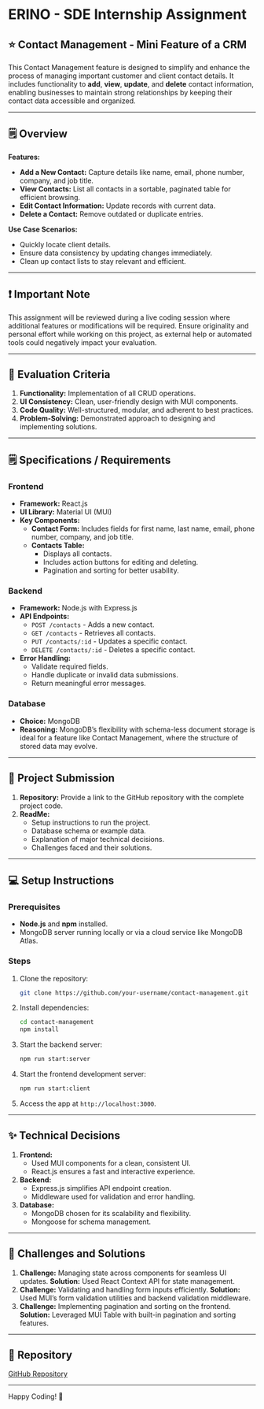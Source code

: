 # ERINO - SDE Internship Assignment

## ⭐ Contact Management - Mini Feature of a CRM

This Contact Management feature is designed to simplify and enhance the process of managing important customer and client contact details. It includes functionality to **add**, **view**, **update**, and **delete** contact information, enabling businesses to maintain strong relationships by keeping their contact data accessible and organized.

---

## 🗒️ Overview

**Features:**
- **Add a New Contact:** Capture details like name, email, phone number, company, and job title.
- **View Contacts:** List all contacts in a sortable, paginated table for efficient browsing.
- **Edit Contact Information:** Update records with current data.
- **Delete a Contact:** Remove outdated or duplicate entries.

**Use Case Scenarios:**
- Quickly locate client details.
- Ensure data consistency by updating changes immediately.
- Clean up contact lists to stay relevant and efficient.

---

## ❗ Important Note

This assignment will be reviewed during a live coding session where additional features or modifications will be required. Ensure originality and personal effort while working on this project, as external help or automated tools could negatively impact your evaluation.

---

## 🥇 Evaluation Criteria

1. **Functionality:** Implementation of all CRUD operations.
2. **UI Consistency:** Clean, user-friendly design with MUI components.
3. **Code Quality:** Well-structured, modular, and adherent to best practices.
4. **Problem-Solving:** Demonstrated approach to designing and implementing solutions.

---

## 🗒️ Specifications / Requirements

### Frontend
- **Framework:** React.js
- **UI Library:** Material UI (MUI)
- **Key Components:**
  - **Contact Form:** Includes fields for first name, last name, email, phone number, company, and job title.
  - **Contacts Table:**
    - Displays all contacts.
    - Includes action buttons for editing and deleting.
    - Pagination and sorting for better usability.

### Backend
- **Framework:** Node.js with Express.js
- **API Endpoints:**
  - `POST /contacts` - Adds a new contact.
  - `GET /contacts` - Retrieves all contacts.
  - `PUT /contacts/:id` - Updates a specific contact.
  - `DELETE /contacts/:id` - Deletes a specific contact.
- **Error Handling:**
  - Validate required fields.
  - Handle duplicate or invalid data submissions.
  - Return meaningful error messages.

### Database
- **Choice:** MongoDB
- **Reasoning:** MongoDB’s flexibility with schema-less document storage is ideal for a feature like Contact Management, where the structure of stored data may evolve.

---

## 🚀 Project Submission

1. **Repository:** Provide a link to the GitHub repository with the complete project code.
2. **ReadMe:**
   - Setup instructions to run the project.
   - Database schema or example data.
   - Explanation of major technical decisions.
   - Challenges faced and their solutions.

---

## 💻 Setup Instructions

### Prerequisites
- **Node.js** and **npm** installed.
- MongoDB server running locally or via a cloud service like MongoDB Atlas.

### Steps
1. Clone the repository:
   ```bash
   git clone https://github.com/your-username/contact-management.git
   ```
2. Install dependencies:
   ```bash
   cd contact-management
   npm install
   ```
3. Start the backend server:
   ```bash
   npm run start:server
   ```
4. Start the frontend development server:
   ```bash
   npm run start:client
   ```
5. Access the app at `http://localhost:3000`.

---

## ✨ Technical Decisions

1. **Frontend:**
   - Used MUI components for a clean, consistent UI.
   - React.js ensures a fast and interactive experience.
2. **Backend:**
   - Express.js simplifies API endpoint creation.
   - Middleware used for validation and error handling.
3. **Database:**
   - MongoDB chosen for its scalability and flexibility.
   - Mongoose for schema management.

---

## 🧗 Challenges and Solutions

1. **Challenge:** Managing state across components for seamless UI updates.
   **Solution:** Used React Context API for state management.
2. **Challenge:** Validating and handling form inputs efficiently.
   **Solution:** Used MUI’s form validation utilities and backend validation middleware.
3. **Challenge:** Implementing pagination and sorting on the frontend.
   **Solution:** Leveraged MUI Table with built-in pagination and sorting features.

---

## 🔗 Repository

[GitHub Repository](https://github.com/your-username/contact-management)

---

Happy Coding! 🚀
```

